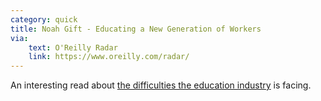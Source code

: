 ```yaml
---
category: quick
title: Noah Gift - Educating a New Generation of Workers
via:
    text: O'Reilly Radar
    link: https://www.oreilly.com/radar/
---
```

An interesting read about [the difficulties the education industry](https://www.oreilly.com/radar/educating-a-new-generation-of-workers/) is facing.
